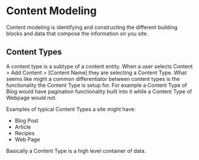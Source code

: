 # Content Modeling

Content modeling is identifying and constructing the different building blocks and data that compose the information on you site.

## Content Types

A content type is a subtype of a content entity. When a user selects Content &gt; Add Content &gt; \[Content Name\] they are selecting a Content Type. What seems like might a common differentiator between content types is the functionality the Content Type is setup for. For example a Content Type of Blog would have pagination functionality built into it while a Content Type of Webpage would not.

Examples of typical Content Types a site might have:

* Blog Post
* Article
* Recipes
* Web Page

Basically a Content Type is a high level container of data.



